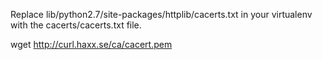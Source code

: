 
Replace lib/python2.7/site-packages/httplib/cacerts.txt in your virtualenv with
the cacerts/cacerts.txt file.

wget http://curl.haxx.se/ca/cacert.pem
